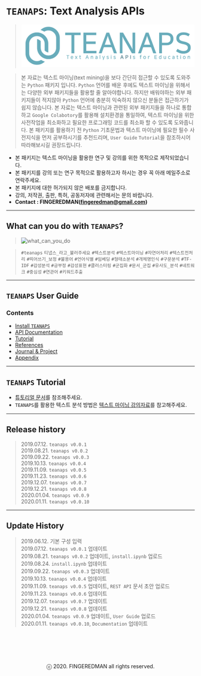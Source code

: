 # `TEANAPS`: Text Analysis APIs
> ![teanaps_logo_wide](./data/logo/teanaps_logo_wide.png)

> 본 자료는 텍스트 마이닝(text mining)을 보다 간단히 접근할 수 있도록 도와주는 `Python` 패키지 입니다. `Python` 언어를 배운 후에도 텍스트 마이닝을 위해서는 다양한 외부 패키지들을 활용할 줄 알아야합니다. 하지만 배워야하는 외부 패키지들이 적지않아 `Python` 언어에 충분히 익숙하지 않으신 분들은 접근하기가 쉽지 않습니다. 본 자료는 텍스트 마이닝과 관련된 외부 패키지들을 하나로 통합하고 `Google Colabotory`를 활용해 설치환경을 통일하여, 텍스트 마이닝을 위한 사전작업을 최소화하고 필요한 프로그래밍 코드를 최소화 할 수 있도록 도와줍니다. 본 패키지를 활용하기 전 `Python` 기초문법과 텍스트 마이닝에 필요한 필수 사전지식을 먼저 공부하시기를 추천드리며, `User Guide` `Tutorial`을 참조하시어 따라해보시길 권장드립니다.

- 본 패키지는 텍스트 마이닝을 활용한 연구 및 강의를 위한 목적으로 제작되었습니다.
- 본 패키지를 강의 또는 연구 목적으로 활용하고자 하시는 경우 꼭 아래 메일주소로 연락주세요.
- 본 패키지에 대한 허가되지 않은 배포를 금지합니다.
- 강의, 저작권, 출판, 특허, 공동저자에 관련해서는 문의 바랍니다.
- **Contact : FINGEREDMAN(fingeredman@gmail.com)**

---
## What can you do with `TEANAPS`?
> ![what_can_you_do](./data/logo/what_can_you_do.png)

> `#teanaps` `티냅스_라고_불러주세요` `#텍스트분석` `#텍스트마이닝` `#자연어처리` `#텍스트전처리` `#띄어쓰기_보정` `#불용어` `#언어식별` `#임베딩` `#형태소분석` `#개체명인식` `#구문분석` `#TF-IDF` `#감성분석` `#긍부정` `#감성표현` `#클러스터링` `#군집화` `#문서_군집` `#유사도_분석` `#네트워크` `#중심성` `#연관어` `#키워드추출`
 
---
## `TEANAPS` User Guide

### Contents
- [Install `TEANAPS`](./document/teanaps_user_guide-install_teanaps.md#teanaps-user-guide)
- [API Documentation](./document/teanaps_user_guide-api_documentation-handler.md#teanaps-user-guide)
- [Tutorial](./document/teanaps_user_guide-tutorial.md#teanaps-user-guide)
- [References](./document/teanaps_user_guide-references_journal_project.md#teanaps-user-guide)
- [Journal & Project](./document/teanaps_user_guide-references_journal_project.md#teanaps-user-guide)
- [Appendix](./document/teanaps_user_guide-appendix.md#teanaps-user-guide)

---
## `TEANAPS` Tutorial
- [튜토리얼 문서](./document/teanaps_user_guide-tutorial.md)를 참조해주세요.
- `TEANAPS`를 활용한 텍스트 분석 방법은 [텍스트 마이닝 강의자료](https://github.com/fingeredman/text-mining-for-practice)를 참고해주세요.

---
## Release history
> 2019.07.12. `teanaps v0.0.1`  
> 2019.08.21. `teanaps v0.0.2`  
> 2019.09.22. `teanaps v0.0.3`  
> 2019.10.13. `teanaps v0.0.4`  
> 2019.11.09. `teanaps v0.0.5`  
> 2019.11.23. `teanaps v0.0.6`  
> 2019.12.07. `teanaps v0.0.7`  
> 2019.12.21. `teanaps v0.0.8`  
> 2020.01.04. `teanaps v0.0.9`  
> 2020.01.11. `teanaps v0.0.10`  

---
## Update History
> 2019.06.12. 기본 구성 입력  
> 2019.07.12. `teanaps v0.0.1` 업데이트  
> 2019.08.21. `teanaps v0.0.2` 업데이트, `install.ipynb` 업로드  
> 2019.08.24. `install.ipynb` 업데이트  
> 2019.09.22. `teanaps v0.0.3` 업데이트  
> 2019.10.13. `teanaps v0.0.4` 업데이트  
> 2019.11.09. `teanaps v0.0.5` 업데이트, `REST API` 문서 초안 업로드  
> 2019.11.23. `teanaps v0.0.6` 업데이트  
> 2019.12.07. `teanaps v0.0.7` 업데이트  
> 2019.12.21. `teanaps v0.0.8` 업데이트  
> 2020.01.04. `teanaps v0.0.9` 업데이트, `User Guide` 업로드  
> 2020.01.11. `teanaps v0.0.10`, `Documentation` 업데이트  

<br><br>
---
<center>ⓒ 2020. FINGEREDMAN all rights reserved.</center>
